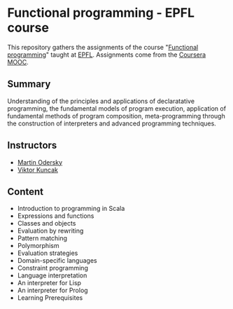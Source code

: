 # Functional programming - EPFL course 

This repository gathers the assignments of the course "[Functional programming](http://lara.epfl.ch/w/parcon16:top)" taught at [EPFL](https://epfl.ch). Assignments come from the [Coursera MOOC](https://www.coursera.org/learn/progfun1).

## Summary
Understanding of the principles and applications of declaratative programming, the fundamental models of program execution, application of fundamental methods of program composition, meta-programming through the construction of interpreters and advanced programming techniques.

## Instructors 
- [Martin Odersky](https://en.wikipedia.org/wiki/Martin_Odersky)
- [Viktor Kuncak](http://lara.epfl.ch/~kuncak/) 

## Content
- Introduction to programming in Scala
- Expressions and functions
- Classes and objects
- Evaluation by rewriting
- Pattern matching                     
- Polymorphism
- Evaluation strategies
- Domain-specific languages
- Constraint programming
- Language interpretation
- An interpreter for Lisp
- An interpreter for Prolog
- Learning Prerequisites
